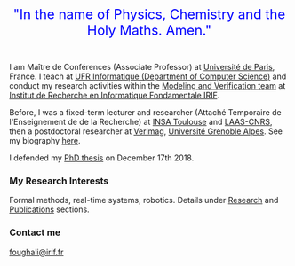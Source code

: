 <font size="5" color="blue"><center> "In the name of Physics, Chemistry and the Holy Maths. Amen." <br><br></center></font>


I am Maître de Conférences (Associate Professor) at [Université de Paris](https://u-paris.fr/en/), France. I teach at [UFR Informatique (Department of Computer Science)](http://www.informatique.univ-paris-diderot.fr/ufr/presentation_ufr) and conduct my research activities within the [Modeling and Verification team](https://www.irif.fr/en/equipes/verif/index) at [Institut de Recherche en Informatique Fondamentale IRIF](https://www.irif.fr/index).

Before, I was a fixed-term lecturer and researcher (Attaché Temporaire de l'Enseignement de de la Recherche) at [INSA Toulouse](http://www.insa-toulouse.fr/en/index.html) and [LAAS-CNRS](https://www.laas.fr/public/en), then a postdoctoral researcher at [Verimag](https://www.verimag.fr), [Université Grenoble Alpes](https://www.univ-grenoble-alpes.fr/english/). See my biography [here](https://mo-f.github.io/Mo-F/Biography/).

I defended my [PhD thesis](https://www.dropbox.com/s/25wv00vx28394yd/paper.pdf?dl=0) on December 17th 2018.

### My Research Interests

Formal methods, real-time systems, robotics. Details under [Research](https://mo-f.github.io/Mo-F/Research/) and [Publications](https://mo-f.github.io/Mo-F/Publications/) sections.
 

### Contact me

foughali@irif.fr
